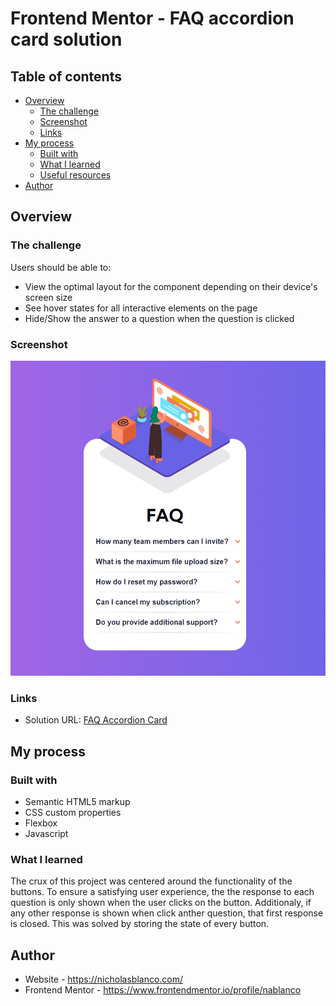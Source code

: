 # Frontend Mentor - FAQ accordion card solution

## Table of contents

- [Overview](#overview)
  - [The challenge](#the-challenge)
  - [Screenshot](#screenshot)
  - [Links](#links)
- [My process](#my-process)
  - [Built with](#built-with)
  - [What I learned](#what-i-learned)
  - [Useful resources](#useful-resources)
- [Author](#author)

## Overview

### The challenge

Users should be able to:

- View the optimal layout for the component depending on their device's screen size
- See hover states for all interactive elements on the page
- Hide/Show the answer to a question when the question is clicked

### Screenshot

![](./design/Finished-desktop-design.png)

### Links

- Solution URL: [FAQ Accordion Card](https://nablanco.github.io/FAQ-accordion-card/pages/index.html)

## My process

### Built with

- Semantic HTML5 markup
- CSS custom properties
- Flexbox
- Javascript

### What I learned

The crux of this project was centered around the functionality of the buttons. To ensure a satisfying user experience, the the response to each question is only shown when the user clicks on the button. Additionaly, if any other response is shown when click anther question, that first response is closed. This was solved by storing the state of every button.

## Author

- Website - https://nicholasblanco.com/ 
- Frontend Mentor - https://www.frontendmentor.io/profile/nablanco